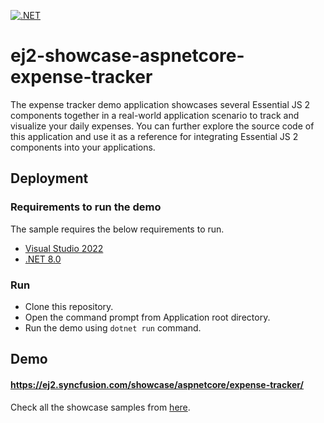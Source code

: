 [![.NET](https://github.com/syncfusion/ej2-showcase-aspnetcore-expensetracker/actions/workflows/dotnet.yml/badge.svg)](https://github.com/syncfusion/ej2-showcase-aspnetcore-expensetracker/actions/workflows/dotnet.yml)

# ej2-showcase-aspnetcore-expense-tracker

The expense tracker demo application showcases several Essential JS 2 components together in a real-world application scenario to track and visualize your daily expenses. You can further explore the source code of this application and use it as a reference for integrating Essential JS 2 components into your applications.

## Deployment

### Requirements to run the demo

The sample requires the below requirements to run.

* [Visual Studio 2022](https://visualstudio.microsoft.com/vs/)
* [.NET 8.0](https://dotnet.microsoft.com/en-us/download/dotnet/8.0)

### Run

* Clone this repository.
* Open the command prompt from Application root directory.
* Run the demo using `dotnet run` command.

## Demo

#### <a href="https://ej2.syncfusion.com/showcase/aspnetcore/expense-tracker/" target="_blank">https://ej2.syncfusion.com/showcase/aspnetcore/expense-tracker/</a>

Check all the showcase samples from <a href="https://ej2.syncfusion.com/home/aspnetcore.html" target="_blank">here</a>.
